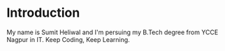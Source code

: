 # Introduction
My name is Sumit Heliwal and I'm persuing my B.Tech degree from YCCE Nagpur in IT.
Keep Coding, Keep Learning.

